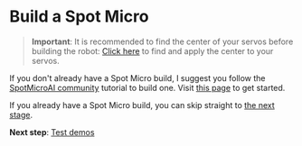 # Build a Spot Micro

> **Important**: It is recommended to find the center of your servos before building the robot: [Click here](calibrate_servos.md) to find and apply the center to your servos.

If you don't already have a Spot Micro build, I suggest you follow the [SpotMicroAI community](https://spotmicroai.readthedocs.io/) tutorial to build one.
Visit [this page](https://spotmicroai.readthedocs.io/en/latest/gettingStarted/) to get started.

If you already have a Spot Micro build, you can skip straight to [the next stage](test_demos.md).

**Next step**: [Test demos](test_demos.md)
